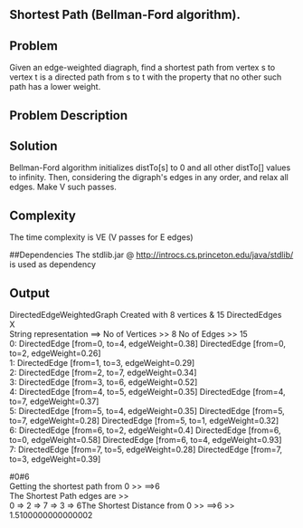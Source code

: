 ## Shortest Path (Bellman-Ford algorithm).

## Problem
  
  Given an edge-weighted diagraph, find a shortest path from vertex s to vertex t is a directed path from s to t with the property that no other such path has a lower weight.
  

## Problem Description 
  
## Solution 

  Bellman-Ford algorithm initializes distTo[s] to 0 and all other distTo[] values to infinity. Then, considering the digraph's edges in any order, and relax all edges. Make V such passes.
 
## Complexity  
 
  The time complexity is VE (V passes for E edges)

	
##Dependencies 
 The stdlib.jar @ http://introcs.cs.princeton.edu/java/stdlib/ is used as dependency     
 
## Output 

DirectedEdgeWeightedGraph Created with  8  vertices &  15 DirectedEdges          
X      
String representation ==> No of Vertices >> 8 No of Edges >> 15            
0: DirectedEdge [from=0, to=4, edgeWeight=0.38]  DirectedEdge [from=0, to=2, edgeWeight=0.26]        
1: DirectedEdge [from=1, to=3, edgeWeight=0.29]       
2: DirectedEdge [from=2, to=7, edgeWeight=0.34]         
3: DirectedEdge [from=3, to=6, edgeWeight=0.52]        
4: DirectedEdge [from=4, to=5, edgeWeight=0.35]  DirectedEdge [from=4, to=7, edgeWeight=0.37]       
5: DirectedEdge [from=5, to=4, edgeWeight=0.35]  DirectedEdge [from=5, to=7, edgeWeight=0.28]  DirectedEdge [from=5, to=1, edgeWeight=0.32]         
6: DirectedEdge [from=6, to=2, edgeWeight=0.4]  DirectedEdge [from=6, to=0, edgeWeight=0.58]  DirectedEdge [from=6, to=4, edgeWeight=0.93]       
7: DirectedEdge [from=7, to=5, edgeWeight=0.28]  DirectedEdge [from=7, to=3, edgeWeight=0.39]      

#0#6    
Getting the shortest path from 0 >> ==>6        
The Shortest Path edges are >>    
0 => 2 => 7 => 3 => 6The Shortest Distance from 0 >> ==>6 >> 1.5100000000000002     